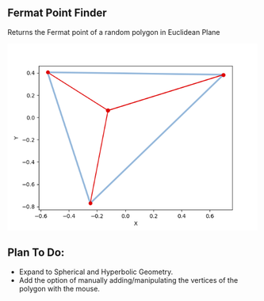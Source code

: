 ## Fermat Point Finder
Returns the Fermat point of a random polygon in Euclidean Plane

<p align="center">
<img src="https://github.com/giopolykra/Fermat_Point/blob/master/fermat_point.png" width="550">
</p>

## Plan To Do:
* Expand to Spherical and Hyperbolic Geometry.
* Add the option of manually adding/manipulating the vertices of the polygon with the mouse.

